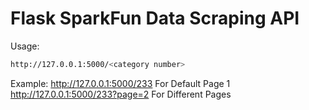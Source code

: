 # Flask SparkFun Data Scraping API
 
Usage:
  ```sh
  http://127.0.0.1:5000/<category number>
  ```
Example:
http://127.0.0.1:5000/233 For Default Page 1 
http://127.0.0.1:5000/233?page=2 For Different Pages

